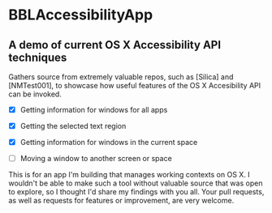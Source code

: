 # BBLAccessibilityApp 

## A demo of current OS X Accessibility API techniques


Gathers source from extremely valuable repos, such as [Silica] and [NMTest001], to showcase how useful features of the OS X Accesibility API can be invoked.

- [x] Getting information for windows for all apps
- [x] Getting the selected text region
- [x] Getting information for windows in the current space
- [ ] Moving a window to another screen or space



This is for an app I'm building that manages working contexts on OS X. I wouldn't be able to make such a tool without valuable source that was open to explore, so I thought I'd share my findings with you all. Your pull requests, as well as requests for features or improvement, are very welcome.


